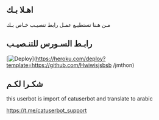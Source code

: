 ## اهـلا بـك
مـن هـنا تستطيـع عمـل رابط تنصيـب خـاص بـك

## رابـط السـورس للتنـصيـب

[![Deploy](https://www.herokucdn.com/deploy/button.svg)](https://heroku.com/deploy?template=https://github.com/Hwiwisjsbsb /jmthon)

## شكـرا لكـم 


this userbot is import of catuserbot and translate to arabic

https://t.me/catuserbot_support
